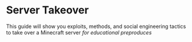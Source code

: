 # Server Takeover
This guide will show you exploits, methods, and social engineering tactics to take over a Minecraft server *for educational preproduces*
